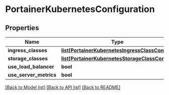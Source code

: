 # PortainerKubernetesConfiguration

## Properties
Name | Type | Description | Notes
------------ | ------------- | ------------- | -------------
**ingress_classes** | [**list[PortainerKubernetesIngressClassConfig]**](PortainerKubernetesIngressClassConfig.md) |  | [optional] 
**storage_classes** | [**list[PortainerKubernetesStorageClassConfig]**](PortainerKubernetesStorageClassConfig.md) |  | [optional] 
**use_load_balancer** | **bool** |  | [optional] 
**use_server_metrics** | **bool** |  | [optional] 

[[Back to Model list]](../README.md#documentation-for-models) [[Back to API list]](../README.md#documentation-for-api-endpoints) [[Back to README]](../README.md)


